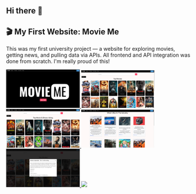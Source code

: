 ## Hi there 👋

<h2>🎬 My First Website: Movie Me</h2>

<p>This was my first university project — a website for exploring movies, getting news, and pulling data via APIs. All frontend and API integration was done from scratch. I'm really proud of this!</p>

<!-- Trigger image to open full view -->
<a href="screenshots/movie1.png" target="_blank">
  <img src="screenshots/movie1.png" width="200" />
</a>
<a href="screenshots/movie2.png" target="_blank">
  <img src="screenshots/movie2.png" width="200" />
</a>
<a href="screenshots/movie3.png" target="_blank">
  <img src="screenshots/movie3.png" width="200" />
</a>
<a href="screenshots/movie4.png" target="_blank">
  <img src="screenshots/movie4.png" width="200" />
</a>
<a href="screenshots/movie5.png" target="_blank">
  <img src="screenshots/movie5.png" width="200" />
</a>
<a href="screenshots/movie6.png" target="_blank">
  <img src="screenshots/movie6.png" width="200" />
</a>
